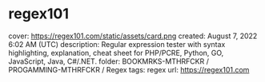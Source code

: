 # regex101

cover: https://regex101.com/static/assets/card.png
created: August 7, 2022 6:02 AM (UTC)
description: Regular expression tester with syntax highlighting, explanation, cheat sheet for PHP/PCRE, Python, GO, JavaScript, Java, C#/.NET.
folder: BOOKMRKS-MTHRFCKR / PROGAMMING-MTHRFCKR / Regex
tags: regex
url: https://regex101.com